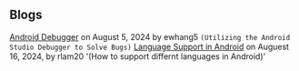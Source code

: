 ## Blogs

[Android Debugger](android-debugger.md) on August 5, 2024 by ewhang5 `(Utilizing the Android Studio Debugger to Solve Bugs)`
[Language Support in Android](language.md) on Auguest 16, 2024, by rlam20 '(How to support differnt languages in Android)'